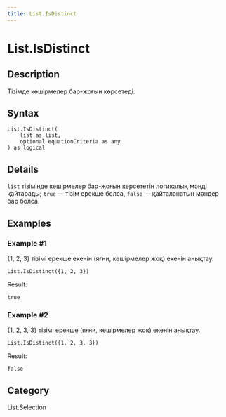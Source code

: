 ```yaml
---
title: List.IsDistinct
---
```


# List.IsDistinct


## Description

Тізімде көшірмелер бар-жоғын көрсетеді.


## Syntax

```powerquery
List.IsDistinct(
    list as list,
    optional equationCriteria as any
) as logical
```


## Details

<code>list</code> тізімінде көшірмелер бар-жоғын көрсететін логикалық мәнді қайтарады; <code>true</code> — тізім ерекше болса, <code>false</code> — қайталанатын мәндер бар болса. 


## Examples

### Example #1 
\{1, 2, 3} тізімі ерекше екенін (яғни, көшірмелер жоқ) екенін анықтау.
```powerquery
List.IsDistinct({1, 2, 3})
```

Result: 
```powerquery
true
```


### Example #2 
\{1, 2, 3, 3} тізімі ерекше (яғни, көшірмелер жоқ) екенін анықтау.
```powerquery
List.IsDistinct({1, 2, 3, 3})
```

Result: 
```powerquery
false
```




## Category
List.Selection
